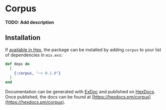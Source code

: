 # Corpus

**TODO: Add description**

## Installation

If [available in Hex](https://hex.pm/docs/publish), the package can be installed
by adding `corpus` to your list of dependencies in `mix.exs`:

```elixir
def deps do
  [
    {:corpus, "~> 0.1.0"}
  ]
end
```

Documentation can be generated with [ExDoc](https://github.com/elixir-lang/ex_doc)
and published on [HexDocs](https://hexdocs.pm). Once published, the docs can
be found at [https://hexdocs.pm/corpus](https://hexdocs.pm/corpus).


